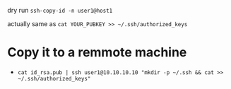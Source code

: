 dry run
`ssh-copy-id -n user1@host1`

actually same as `cat YOUR_PUBKEY >> ~/.ssh/authorized_keys`

# Copy it to a remmote machine
- `cat id_rsa.pub | ssh user1@10.10.10.10 "mkdir -p ~/.ssh && cat >> ~/.ssh/authorized_keys"`
